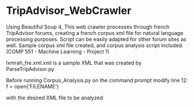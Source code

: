 # TripAdvisor_WebCrawler

Using Beautiful Soup 4, This web crawler processes through french TripAdvisor forums, creating a french corpus xml file for natural language processing purposes. Script can be easily adapted for other forum sites as well. Sample corpus xml file created, and corpus analysis script included. (COMP 551 - Machine Learning - Project 1)


lxmrah_fre.xml.xml is a sample XML that was created by ParseTripAdvisor.py


Before running Corpus_Analysis.py on the command prompt
modify line 12:
f = open('FILENAME')

with the desired XML file to be analyzed
